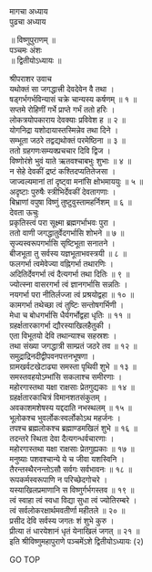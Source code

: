 मागचा अध्याय  
पुढचा अध्याय  
  
॥ विष्णुपुराणम् ॥  
पञ्चमः अंशः  
॥ द्वितीयोऽध्यायः ॥  
  
श्रीपराशर उवाच  
यथोक्तं सा जगद्धात्त्री देवदेवेन वै तथा ।  
षड्गर्भगर्भविन्यासं चक्रे चान्यस्य कर्षणम् ॥ १ ॥  
सप्तमे रोहिणीं गर्भे प्राप्ते गर्भं ततो हरिः ।  
लोकत्रयोपकाराय देवक्याः प्रविवेश ह ॥ २ ॥  
योगनिद्रा यशोदायास्तस्मिन्नेव तथा दिने ।  
सम्भूता जठरे तद्वद्यथोक्तं परमेष्ठिना ॥ ३ ॥  
ततो ग्रहगणःसम्यक्प्रचचार दिवि द्विज ।  
विष्णोरंशे भुवं याते ऋतवश्चाबभुः शुभाः ॥ ४ ॥  
न सेहे देवकीं द्रष्टं कश्तिदप्यतितेजसा ।  
जाज्वल्यमानां तां दृष्ट्वा मनांसि क्षोभमाययुः ॥ ५ ॥  
अदृष्टाः पुरुषैः स्त्रीभिर्देवकीं देवतागणाः ।  
बिभ्राणां वपुषा विष्णुं तुष्टुवुस्तामहर्निशम् ॥ ६ ॥  
देवता ऊचुः  
प्रकृतिस्त्वं परा सूक्ष्मा ब्रह्मगर्भाभवः पुरा ।  
ततो वाणी जगद्धातुर्वेदगर्भासि शोभने ॥ ७ ॥  
सृज्यस्वरूपगर्भासि सृष्टिभूता सनातने ।  
बीजभूता तु सर्वस्य यज्ञभूताभवस्त्रयी ॥ ८ ॥  
फलगर्भा त्वमेवेज्या वह्निगर्भा तथारणिः ।  
अदितिर्देवगर्भा त्वं दैत्यगर्भा तथा दितिः ॥ ९ ॥  
ज्योत्स्ना वासरगर्भा त्वं ज्ञानगर्भासि सन्नतिः ।  
नयगर्भा परा नीतिर्लज्जा त्वं प्रश्रयोद्वहा ॥ १० ॥  
कामगर्भा तथेच्छा त्वं तुष्टिः सन्तोषगर्भिणी ।  
मेधा च बोधगर्भासि धैर्यगर्भोद्वहा धृतिः ॥ ११ ॥  
ग्रहर्क्षतारकागर्भा द्यौरस्याखिलहैतुकी ।  
एता विभूतयो देवि तथान्याश्च सहस्रशः ।  
तथा संख्या जगद्धात्री साम्प्रतं जठरे तव ॥ १२ ॥  
समुद्राद्रिनदीद्वीपवनपत्तनभूषणा ।  
ग्रामखर्वटखेटाढ्या समस्ता पृथिवी शुभे ॥ १३ ॥  
समस्तवहयोऽम्भांसि सकलाश्च समीरणाः ।  
महोरगास्तथा यक्षा राक्षसाः प्रेतगुद्यकाः ॥ १४ ॥  
ग्रहर्क्षतारकाचित्रं विमानशतसंकुतम् ।  
अवकाशमशेषस्य यद्ददाति नभस्थलम् ॥ १५ ॥  
भूलोकश्च भुवर्लोकःस्वर्लोकोऽथ महर्जनः ।  
तपश्च ब्रह्मलोकश्च ब्रह्माण्डमखिलं शुभे ॥ १६ ॥  
तदन्तरे स्थिता देवा दैत्यगन्धर्वचारणाः ।  
महोरगास्तथा यक्षा राक्षसाः प्रेतगुह्यकाः ॥ १७ ॥  
मनुष्याः पशवश्चान्ये ये च जीवा यशस्विनि ।  
तैरन्तस्थैरनन्तोऽसौ सर्वगः सर्वभावनः ॥ १८ ॥  
रूपकर्मस्वरूपाणि न परिच्छेदगोचरे ।  
यस्याखिलप्रमाणानि स विष्णुर्गर्भगस्तव ॥ १९ ॥  
त्वं स्वाहा त्वं स्वधा विद्या सुधा त्वं ज्योतिरम्बरे ।  
त्वं सर्वलोकरक्षार्थमवतीर्णा महीतले ॥ २० ॥  
प्रसीद देवि सर्वस्य जगतः शं शुभे कुरु ।  
प्रीत्या तं धारयेशानं धृतं येनाखिलं जगत् ॥ २१ ॥  
इति श्रीविष्णुमहापुराणे पञ्चमेंऽशे द्वितीयोऽध्यायः (२)  
  
GO TOP
